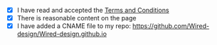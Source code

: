 - [X] I have read and accepted the [Terms and Conditions](http://js.org/terms.html)
- [x] There is reasonable content on the page
- [x] I have added a CNAME file to my repo: https://github.com/Wired-design/Wired-design.github.io
